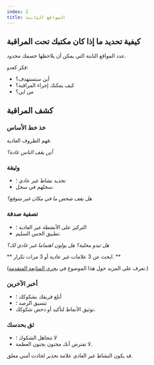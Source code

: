 ```yaml
---
index: 2
title: المواقع الثابتة
---
```

## كيفية تحديد ما إذا كان مكتبك تحت المراقبة

عدد المواقع الثابتة التي يمكن أن يلاحظها خصمك محدود.

فكر كعدو:

*   أين ستستهدف؟
*   كيف يمكنك إجراء المراقبة؟
*   من اين؟

## كشف المراقبة

### خذ خط الأساس

فهم الظروف العادية.

_أين يقف الناس عادة؟_

### وثيقة

*   تحديد نشاط غير عادي ؛
*   سجلهم في سجل.

_هل يقف شخص ما في مكان غير متوقع؟_

### تصفية صدفة

*   التركيز على الأنشطة غير العادية ؛
*   تطبيق الحس السليم.

_هل تبدو محلية؟ هل يولون اهتماما غير عادي لك؟_

** ابحث عن 3 علامات غير عادية أو 3 مرات تكرار. **

(تعرف على المزيد حول هذا الموضوع في [يجري المتابعة المتقدمة](umbrella://work/being-followed/advanced).)

### أخبر الآخرين

*   أبلغ فريقك بشكوكك ؛
*   تنسيق الرصد ؛
*   توثيق الأنماط لتأكيد أو دحض شكوكك.

### ثق بحدسك

*   لا تتجاهل الشكوك ؛
*   لا تفترض أنك مجنون بجنون العظمة.

قد يكون النشاط غير العادي علامة تحذير لحادث أمني معلق.